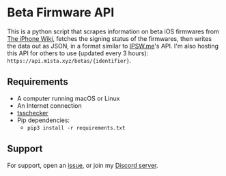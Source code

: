 # Beta Firmware API
This is a python script that scrapes information on beta iOS firmwares from [The iPhone Wiki](https://www.theiphonewiki.com/), fetches the signing status of the firmwares, then writes the data out as JSON, in a format similar to [IPSW.me](https://ipswdownloads.docs.apiary.io/)'s API. I'm also hosting this API for others to use (updated every 3 hours):
`https://api.m1sta.xyz/betas/{identifier}`.

## Requirements
- A computer running macOS or Linux
- An Internet connection
- [tsschecker](https://github.com/1Conan/tsschecker)
- Pip dependencies:
    - `pip3 install -r requirements.txt`

## Support
For support, open an [issue](https://github.com/m1stadev/beta-firmware-API/issues/new), or join my [Discord server](https://m1sta.xyz/discord).
